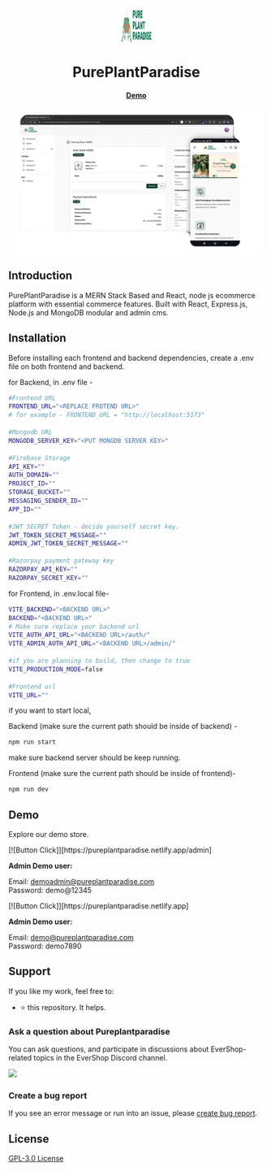 <p>&nbsp;&nbsp;&nbsp;&nbsp;&nbsp;&nbsp;</p>
<p align="center">
<img width="60" height="68" alt="Pureplantparadise Logo" src="https://github.com/NirajD10/pureplantparadise/blob/main/frontend/src/assets/LOGO.png"/>
</p>
<p align="center">
  <h1 align="center">PurePlantParadise</h1>
</p>
<h4 align="center">
    <a href="https://pureplantparadise.netlify.app">Demo</a>
</h4>

<p align="center">
<img alt="PurePlantParadise" width="950" src="https://github.com/NirajD10/pureplantparadise/blob/main/pureplantparadise_screen.png"/>
</p>

## Introduction

PurePlantParadise is a MERN Stack Based and React, node js ecommerce platform with essential commerce features. Built with React, Express.js, Node.js and MongoDB modular and admin cms.

## Installation

Before installing each frontend and backend dependencies, create a .env file on both frontend and backend.

for Backend, in .env file -

```bash
#Frontend URL
FRONTEND_URL="<REPLACE FROTEND URL>"
# for example - FRONTEND_URL = "http://localhost:5173"

#Mongodb URL
MONGODB_SERVER_KEY="<PUT MONGDB SERVER KEY>"

#Firebase Storage
API_KEY=""
AUTH_DOMAIN=""
PROJECT_ID=""
STORAGE_BUCKET=""
MESSAGING_SENDER_ID=""
APP_ID=""

#JWT SECRET Token - decide yourself secret key.
JWT_TOKEN_SECRET_MESSAGE=""
ADMIN_JWT_TOKEN_SECRET_MESSAGE=""

#Razorpay payment gateway key
RAZORPAY_API_KEY=""
RAZORPAY_SECRET_KEY=""

```

for Frontend, in .env.local file-

```bash
VITE_BACKEND="<BACKEND URL>"
BACKEND="<BACKEND URL>"
# Make sure replace your backend url
VITE_AUTH_API_URL="<BACKEND URL>/auth/"
VITE_ADMIN_AUTH_API_URL="<BACKEND URL>/admin/"

#if you are planning to build, then change to true
VITE_PRODUCTION_MODE=false

#Frontend url
VITE_URL=""
```

if you want to start local,

Backend (make sure the current path should be inside of backend) -

```bash
npm run start
```
make sure backend server should be keep running.

Frontend (make sure the current path should be inside of frontend)-
```bash
npm run dev
```

## Demo

Explore our demo store.

<p align="left">
  [![Button Click]][https://pureplantparadise.netlify.app/admin] 
</p>
<b>Admin Demo user:</b>

Email: demoadmin@pureplantparadise.com<br/>
Password: demo@12345

<p align="left">
  [![Button Click]][https://pureplantparadise.netlify.app] 
</p>
<b>Admin Demo user:</b>

Email: demo@pureplantparadise.com<br/>
Password: demo7890

## Support

If you like my work, feel free to:

- ⭐ this repository. It helps.

### Ask a question about Pureplantparadise

You can ask questions, and participate in discussions about EverShop-related topics in the EverShop Discord channel.

<a href="https://discordapp.com/users/niraj_deshmukh10"><img src="https://raw.githubusercontent.com/evershopcommerce/evershop/dev/.github/images/discord_banner_github.svg" /></a>

### Create a bug report

If you see an error message or run into an issue, please [create bug report](https://github.com/nirajd10/pureplantparadise/issues/new).

## License

[GPL-3.0 License](https://github.com/evershopcommerce/evershop/blob/main/LICENSE)
